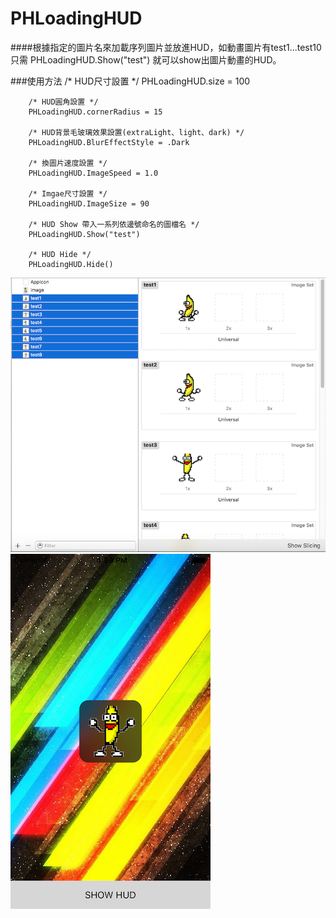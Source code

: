 # PHLoadingHUD

####根據指定的圖片名來加載序列圖片並放進HUD，如動畫圖片有test1...test10只需 PHLoadingHUD.Show("test") 就可以show出圖片動畫的HUD。

###使用方法
        /* HUD尺寸設置 */
        PHLoadingHUD.size = 100
        
        /* HUD圓角設置 */
        PHLoadingHUD.cornerRadius = 15
        
        /* HUD背景毛玻璃效果設置(extraLight、light、dark) */
        PHLoadingHUD.BlurEffectStyle = .Dark
        
        /* 換圖片速度設置 */
        PHLoadingHUD.ImageSpeed = 1.0
        
        /* Imgae尺寸設置 */
        PHLoadingHUD.ImageSize = 90
              
        /* HUD Show 帶入一系列依邊號命名的圖檔名 */
        PHLoadingHUD.Show("test")
              
        /* HUD Hide */
        PHLoadingHUD.Hide()

 ![Demo01](https://github.com/ping-hsiang/PHLoadingHUD/blob/master/Demo01.png)
 ![Demo02](https://github.com/ping-hsiang/PHLoadingHUD/blob/master/Demo02.png)
